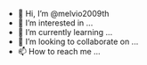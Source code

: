 - 👋 Hi, I’m @melvio2009th
- 👀 I’m interested in ...
- 🌱 I’m currently learning ...
- 💞️ I’m looking to collaborate on ...
- 📫 How to reach me ...

<!---
melvio2009th/melvio2009th is a ✨ special ✨ repository because its `README.md` (this file) appears on your GitHub profile.
You can click the Preview link to take a look at your changes.
--->
